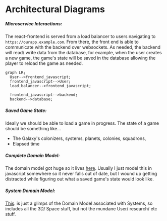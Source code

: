 # Architectural Diagrams


##### Microservice Interactions:

The react-frontend is served from a load balancer to users navigating to `https://ourapp.example.com`.  From there, the front end is able to communicate with the backend over websockets.  As needed, the backend will read/ write data from the database, for example, when the user creates a new game, the game's state will be saved in the database allowing the player to reload the game as needed.

```mermaid
graph LR;
  User-->frontend_javascript;
  frontend_javascript-->User;
  load_balancer-->frontend_javascript;

  frontend_javascript-->backend;
  backend-->database;
```

##### Saved Game State:

Ideally we should be able to load a game in progress.  The state of a game should be something like...

- The Galaxy's colonizers, systems, planets, colonies, squadrons,
- Elapsed time

##### Complete Domain Model:

The domain model got huge so it lives [here](domain_model.md).  Usually I just model this in javascript somewhere so it never falls out of date, but I wound up getting distracted while figuring out what a saved game's state would look like.

##### System Domain Model:

[This](system_model.md). is just a glimps of the Domain Model associated with Systems, so includes all the 3D/ Space stuff, but not the mundane User/ research/ etc stuff.